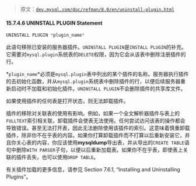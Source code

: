 > 原文：[`dev.mysql.com/doc/refman/8.0/en/uninstall-plugin.html`](https://dev.mysql.com/doc/refman/8.0/en/uninstall-plugin.html)

#### 15.7.4.6 UNINSTALL PLUGIN Statement

```sql
UNINSTALL PLUGIN *plugin_name*
```

此语句移除已安装的服务器插件。`UNINSTALL PLUGIN`是`INSTALL PLUGIN`的补充。它需要对`mysql.plugin`系统表的`DELETE`权限，因为它会从该表中删除注册插件的行。

*`plugin_name`*必须是`mysql.plugin`表中列出的某个插件的名称。服务器执行插件的去初始化函数，并从`mysql.plugin`系统表中删除插件的行，以便后续服务器重新启动时不加载和初始化插件。`UNINSTALL PLUGIN`不会删除插件的共享库文件。

如果使用插件的任何表是打开状态，则无法卸载插件。

插件的移除对关联表的使用有影响。例如，如果一个全文解析器插件与表上的`FULLTEXT`索引相关联，卸载插件会使表无法使用。任何尝试访问该表的操作都会导致错误。甚至无法打开表，因此无法删除使用该插件的索引。这意味着慎重卸载插件，除非你不在乎表的内容。如果你打算卸载插件而不打算以后重新安装它，并且你关心表的内容，你应该使用**mysqldump**导出表，并从导出的`CREATE TABLE`语句中删除`WITH PARSER`子句，以便以后重新加载表。如果你不在乎表，即使表上关联的插件丢失，也可以使用`DROP TABLE`。

有关插件加载的更多信息，请参见 Section 7.6.1, “Installing and Uninstalling Plugins”。
